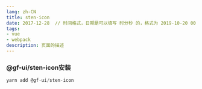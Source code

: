 ```yaml
---
lang: zh-CN
title: sten-icon
date: 2017-12-28  // 时间格式，日期是可以填写 时分秒 的，格式为 2019-10-20 00:00:00。
tags:
- vue
- webpack
description: 页面的描述
---
```




### @gf-ui/sten-icon安装


```js
yarn add @gf-ui/sten-icon
```
